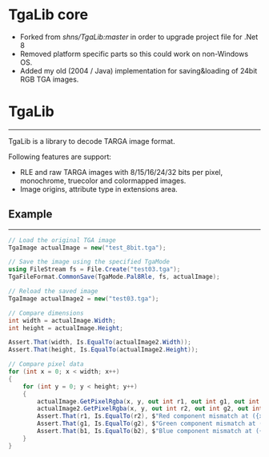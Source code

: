 # TgaLib core

- Forked from *shns/TgaLib:master* in order to upgrade project file for .Net 8
- Removed platform specific parts so this could work on non-Windows OS.
- Added my old (2004 / Java) implementation for saving&loading of 24bit RGB TGA images.

# TgaLib

--------
TgaLib is a library to decode TARGA image format.

Following features are support:
- RLE and raw TARGA images with 8/15/16/24/32 bits per pixel,
  monochrome, truecolor and colormapped images.
- Image origins, attribute type in extensions area.

## Example
----------
```C#
// Load the original TGA image
TgaImage actualImage = new("test_8bit.tga");

// Save the image using the specified TgaMode
using FileStream fs = File.Create("test03.tga");
TgaFileFormat.CommonSave(TgaMode.Pal8Rle, fs, actualImage);

// Reload the saved image
TgaImage actualImage2 = new("test03.tga");

// Compare dimensions
int width = actualImage.Width;
int height = actualImage.Height;

Assert.That(width, Is.EqualTo(actualImage2.Width));
Assert.That(height, Is.EqualTo(actualImage2.Height));

// Compare pixel data
for (int x = 0; x < width; x++)
{
    for (int y = 0; y < height; y++)
    {
        actualImage.GetPixelRgba(x, y, out int r1, out int g1, out int b1, out int a1);
        actualImage2.GetPixelRgba(x, y, out int r2, out int g2, out int b2, out int a2);
        Assert.That(r1, Is.EqualTo(r2), $"Red component mismatch at ({x}, {y})");
        Assert.That(g1, Is.EqualTo(g2), $"Green component mismatch at ({x}, {y})");
        Assert.That(b1, Is.EqualTo(b2), $"Blue component mismatch at ({x}, {y})");
    }
}
```
